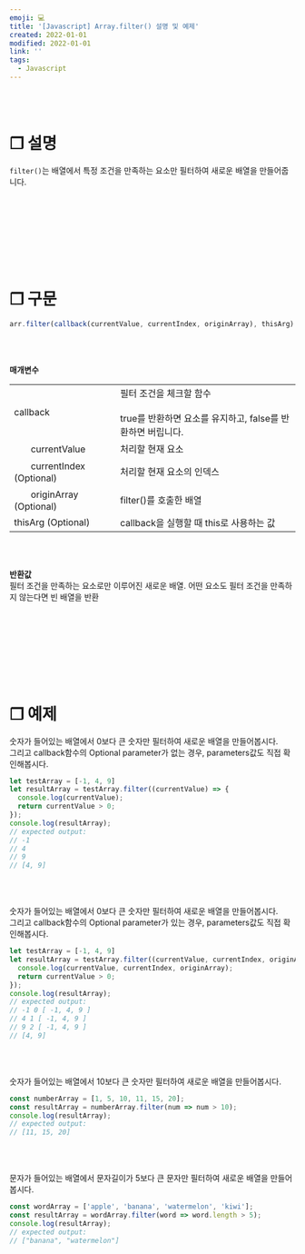 ```yaml
---
emoji: 💻
title: '[Javascript] Array.filter() 설명 및 예제'
created: 2022-01-01
modified: 2022-01-01
link: ''
tags:
  - Javascript
---
```

<br></br>





# **❐ 설명**
`filter()`는 배열에서 특정 조건을 만족하는 요소만 필터하여 새로운 배열을 만들어줍니다.  
<br></br><br></br><br></br><br></br>



# **❐ 구문**
```javascript
arr.filter(callback(currentValue, currentIndex, originArray), thisArg)
```
<br></br>

**매개변수**
<table>
  <tr>
    <td>callback</td>
    <td>필터 조건을 체크할 함수<br></br>true를 반환하면 요소를 유지하고, false를 반환하면 버립니다.</td>
  </tr>
  <tr>
    <td>ㅤㅤcurrentValue</td>
    <td>처리할 현재 요소</td>
  </tr>
  <tr>
    <td>ㅤㅤcurrentIndex (Optional)</td>
    <td>처리할 현재 요소의 인덱스</td>
  </tr>
  <tr>
    <td>ㅤㅤoriginArray (Optional)</td>
    <td>filter()를 호출한 배열</td>
  </tr>  
  <tr>
    <td>thisArg (Optional)</td>
    <td>callback을 실행할 때 this로 사용하는 값</td>
  </tr>
</table>
<br></br>

**반환값**  
필터 조건을 만족하는 요소로만 이루어진 새로운 배열. 어떤 요소도 필터 조건을 만족하지 않는다면 빈 배열을 반환  
<br></br><br></br><br></br><br></br>





# **❐ 예제**
숫자가 들어있는 배열에서 0보다 큰 숫자만 필터하여 새로운 배열을 만들어봅시다.  
그리고 callback함수의 Optional parameter가 없는 경우, parameters값도 직접 확인해봅시다.
```javascript
let testArray = [-1, 4, 9]
let resultArray = testArray.filter((currentValue) => {
  console.log(currentValue);
  return currentValue > 0;
});
console.log(resultArray);
// expected output: 
// -1
// 4
// 9
// [4, 9]
```
<br></br>

숫자가 들어있는 배열에서 0보다 큰 숫자만 필터하여 새로운 배열을 만들어봅시다.  
그리고 callback함수의 Optional parameter가 있는 경우, parameters값도 직접 확인해봅시다.
```javascript
let testArray = [-1, 4, 9]
let resultArray = testArray.filter((currentValue, currentIndex, originArray) => {
  console.log(currentValue, currentIndex, originArray);
  return currentValue > 0;
});
console.log(resultArray);
// expected output: 
// -1 0 [ -1, 4, 9 ]
// 4 1 [ -1, 4, 9 ]
// 9 2 [ -1, 4, 9 ]
// [4, 9]
```
<br></br>

숫자가 들어있는 배열에서 10보다 큰 숫자만 필터하여 새로운 배열을 만들어봅시다.
```javascript
const numberArray = [1, 5, 10, 11, 15, 20];
const resultArray = numberArray.filter(num => num > 10);
console.log(resultArray);
// expected output:
// [11, 15, 20]
```
<br></br>

문자가 들어있는 배열에서 문자길이가 5보다 큰 문자만 필터하여 새로운 배열을 만들어봅시다.
```javascript
const wordArray = ['apple', 'banana', 'watermelon', 'kiwi'];
const resultArray = wordArray.filter(word => word.length > 5);
console.log(resultArray);
// expected output: 
// ["banana", "watermelon"]
```
<br></br><br></br>
